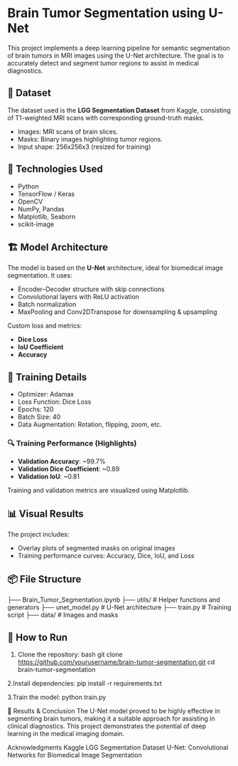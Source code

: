# Brain Tumor Segmentation using U-Net

This project implements a deep learning pipeline for semantic segmentation of brain tumors in MRI images using the U-Net architecture. The goal is to accurately detect and segment tumor regions to assist in medical diagnostics.

## 📁 Dataset
The dataset used is the **LGG Segmentation Dataset** from Kaggle, consisting of T1-weighted MRI scans with corresponding ground-truth masks.

- Images: MRI scans of brain slices.
- Masks: Binary images highlighting tumor regions.
- Input shape: 256x256x3 (resized for training)

## 🧰 Technologies Used
- Python
- TensorFlow / Keras
- OpenCV
- NumPy, Pandas
- Matplotlib, Seaborn
- scikit-image

## 🏗️ Model Architecture
The model is based on the **U-Net** architecture, ideal for biomedical image segmentation. It uses:
- Encoder–Decoder structure with skip connections
- Convolutional layers with ReLU activation
- Batch normalization
- MaxPooling and Conv2DTranspose for downsampling & upsampling

Custom loss and metrics:
- **Dice Loss**
- **IoU Coefficient**
- **Accuracy**

## 🧪 Training Details
- Optimizer: Adamax
- Loss Function: Dice Loss
- Epochs: 120
- Batch Size: 40
- Data Augmentation: Rotation, flipping, zoom, etc.

### 🔍 Training Performance (Highlights)
- **Validation Accuracy**: ~99.7%
- **Validation Dice Coefficient**: ~0.89
- **Validation IoU**: ~0.81

Training and validation metrics are visualized using Matplotlib.

## 📊 Visual Results
The project includes:
- Overlay plots of segmented masks on original images
- Training performance curves: Accuracy, Dice, IoU, and Loss

## 📦 File Structure
├── Brain_Tumor_Segmentation.ipynb
├── utils/ # Helper functions and generators
├── unet_model.py # U-Net architecture
├── train.py # Training script
├── data/ # Images and masks



## 🚀 How to Run
1. Clone the repository:
   bash
   git clone https://github.com/yourusername/brain-tumor-segmentation.git
   cd brain-tumor-segmentation

2.Install dependencies:
pip install -r requirements.txt

3.Train the model:
python train.py

🏁 Results & Conclusion
The U-Net model proved to be highly effective in segmenting brain tumors, making it a suitable approach for assisting in clinical diagnostics. This project demonstrates the potential of deep learning in the medical imaging domain.

Acknowledgments
Kaggle LGG Segmentation Dataset
U-Net: Convolutional Networks for Biomedical Image Segmentation 






